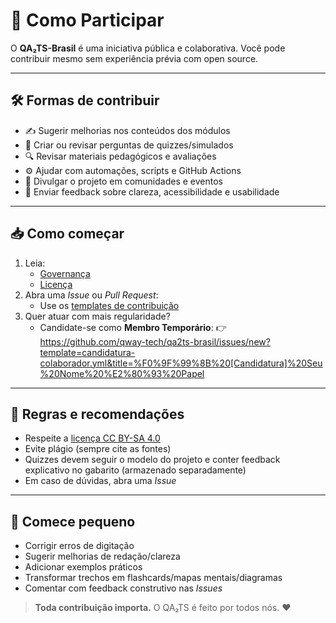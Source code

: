 # 🤝 Como Participar

O **QA₂TS-Brasil** é uma iniciativa pública e colaborativa. Você pode contribuir mesmo sem experiência prévia com open source.

---

## 🛠️ Formas de contribuir

- ✍️ Sugerir melhorias nos conteúdos dos módulos
- 🧪 Criar ou revisar perguntas de quizzes/simulados
- 🔍 Revisar materiais pedagógicos e avaliações
- ⚙️ Ajudar com automações, scripts e GitHub Actions
- 📢 Divulgar o projeto em comunidades e eventos
- 💬 Enviar feedback sobre clareza, acessibilidade e usabilidade

---

## 📥 Como começar

1. Leia:
   - [Governança](./01-Sobre-o-Projeto.md#-governança)
   - [Licença](./04-Licenca.md)
2. Abra uma *Issue* ou *Pull Request*:
   - Use os [templates de contribuição](https://github.com/qway-tech/qa2ts-brasil/issues/new/choose)
3. Quer atuar com mais regularidade?
   - Candidate-se como **Membro Temporário**:
     👉 https://github.com/qway-tech/qa2ts-brasil/issues/new?template=candidatura-colaborador.yml&title=%F0%9F%99%8B%20[Candidatura]%20Seu%20Nome%20%E2%80%93%20Papel

---

## 🧭 Regras e recomendações

- Respeite a [licença CC BY-SA 4.0](./04-Licenca.md)
- Evite plágio (sempre cite as fontes)
- Quizzes devem seguir o modelo do projeto e conter feedback explicativo no gabarito (armazenado separadamente)
- Em caso de dúvidas, abra uma *Issue*

---

## 🌱 Comece pequeno

- Corrigir erros de digitação
- Sugerir melhorias de redação/clareza
- Adicionar exemplos práticos
- Transformar trechos em flashcards/mapas mentais/diagramas
- Comentar com feedback construtivo nas *Issues*

> **Toda contribuição importa.** O QA₂TS é feito por todos nós. ❤️
